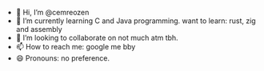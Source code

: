 - 👋 Hi, I’m @cemreozen
- 🌱 I’m currently learning C and Java programming. want to learn: rust, zig and assembly 
- 💞️ I’m looking to collaborate on not much atm tbh.
- 📫 How to reach me: google me bby
- 😄 Pronouns: no preference.

<!---
cemreozen/cemreozen is a ✨ special ✨ repository because its `README.md` (this file) appears on your GitHub profile.
You can click the Preview link to take a look at your changes.
--->
